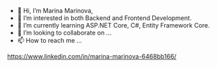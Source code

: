 - 👋 Hi, I’m Marina Marinova,
- 👀 I’m interested in both Backend and Frontend Development.
- 🌱 I’m currently learning ASP.NET Core, C#, Entity Framework Core.
- 💞️ I’m looking to collaborate on ...
- 📫 How to reach me ...

<!---
marina-marinova996/marina-marinova996 is a ✨ special ✨ repository because its `README.md` (this file) appears on your GitHub profile.
You can click the Preview link to take a look at your changes.
--->

https://www.linkedin.com/in/marina-marinova-6468bb166/
